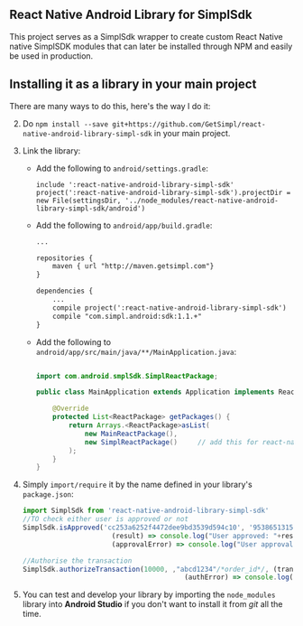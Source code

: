 ## React Native Android Library for SimplSdk
This project serves as a SimplSdk wrapper to create custom React Native native SimplSDK modules that can later be installed through NPM and easily be used in production.

## Installing it as a library in your main project
There are many ways to do this, here's the way I do it:

2. Do `npm install --save git+https://github.com/GetSimpl/react-native-android-library-simpl-sdk` in your main project.
3. Link the library:
    * Add the following to `android/settings.gradle`:
        ```
        include ':react-native-android-library-simpl-sdk'
        project(':react-native-android-library-simpl-sdk').projectDir = new File(settingsDir, '../node_modules/react-native-android-library-simpl-sdk/android')
        ```

    * Add the following to `android/app/build.gradle`:
        ```xml
        ...

        repositories {
            maven { url "http://maven.getsimpl.com"}
        }

        dependencies {
            ...
            compile project(':react-native-android-library-simpl-sdk')
            compile "com.simpl.android:sdk:1.1.+"
        }
        ```
    * Add the following to `android/app/src/main/java/**/MainApplication.java`:
        ```java

        import com.android.smplSdk.SimplReactPackage;

        public class MainApplication extends Application implements ReactApplication {

            @Override
            protected List<ReactPackage> getPackages() {
                return Arrays.<ReactPackage>asList(
                    new MainReactPackage(),
                    new SimplReactPackage()     // add this for react-native-android-library-simpl-sdk
                );
            }
        }
        ```
4. Simply `import/require` it by the name defined in your library's `package.json`:

    ```javascript
    import SimplSdk from 'react-native-android-library-simpl-sdk'
    //TO check either user is approved or not
    SimplSdk.isApproved('cc253a6252f4472dee9bd3539d594c10', '9538651315', 'niraj@getsimpl.com', true,/*To test in sandbox mode*/
                          (result) => console.log("User approved: "+result),
                          (approvalError) => console.log("User approval error: "+approvalError));

    //Authorise the transaction
    SimplSdk.authorizeTransaction(10000, ,"abcd1234"/*order_id*/, (transactionToken) => console.log("Transaction Token: "+transactionToken),
                                            (authError) => console.log("Authentication error: "+authError));

    ```
5. You can test and develop your library by importing the `node_modules` library into **Android Studio** if you don't want to install it from _git_ all the time.
